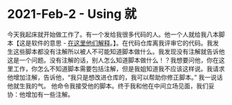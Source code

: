# 2021-Feb-2 - Using 就

今天我起床就开始做工作了。有一个发给我很多代码的人。他一个人就给我八本脚本【这是软件的意思 - [在这里他们解释](https://baike.baidu.com/item/%E8%84%9A%E6%9C%AC/1697005)。】。在代码仓库离我评审它的代码。我发生这些脚本都没有注解所以被人不可能知道脚本做什么。我发现没有注解就告诉他这是一个问题。没有注解的话，别人怎么知道脚本做什么！？我想要问他，你在这里工作，你怎么不知道脚本需要包括注解，但是我姐知道我不应该这样说。我请求他增加注解，告诉他，“我只是想改进仓库的，我可以帮助你修正脚本。” 我一说话他就生我的气。 他命令我接受他的脚本。终于我和他在中间立场见面，我们妥协：他增加有一些注解。